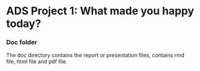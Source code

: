 # ADS Project 1: What made you happy today?
### Doc folder

The doc directory contains the report or presentation files, contains rmd file, html file and pdf file.
